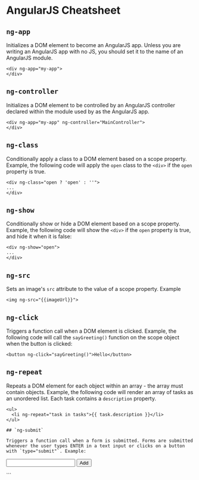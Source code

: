 # AngularJS Cheatsheet

## `ng-app`

Initializes a DOM element to become an AngularJS app. Unless you are writing an AngularJS app with no JS, you should set it to the name of an AngularJS module.

```
<div ng-app="my-app">
</div>
```

## `ng-controller`

Initializes a DOM element to be controlled by an AngularJS controller declared within the module used by as the AngularJS app.

```
<div ng-app="my-app" ng-controller="MainController">
</div>
```

## `ng-class`

Conditionally apply a class to a DOM element based on a scope property. Example, the following code will apply the `open` class to the `<div>` if the `open` property is true.

```
<div ng-class="open ? 'open' : ''">
...
</div>
```

## `ng-show`

Conditionally show or hide a DOM element based on a scope property. Example, the following code will show the `<div>` if the `open` property is true, and hide it when it is false:

```
<div ng-show="open">
...
</div>
```

## `ng-src`

Sets an image's `src` attribute to the value of a scope property. Example

```
<img ng-src="{{imageUrl}}">
```

## `ng-click`

Triggers a function call when a DOM element is clicked. Example, the following code will call the `sayGreeting()` function on the scope object when the button is clicked:

```
<button ng-click="sayGreeting()">Hello</button>
```

## `ng-repeat`

Repeats a DOM element for each object within an array - the array must contain objects. Example, the following code will render an array of tasks as an unordered list. Each task contains a `description` property.

```
<ul>
  <li ng-repeat="task in tasks">{{ task.description }}</li>
</ul>

## `ng-submit`

Triggers a function call when a form is submitted. Forms are submitted whenever the user types ENTER in a text input or clicks on a button with `type="submit"`. Example:

```
<form ng-submit="addTask()">
  <input type="text" ng-model="newTaskDescription">
  <button type="submit">Add</button>
</form>
```
